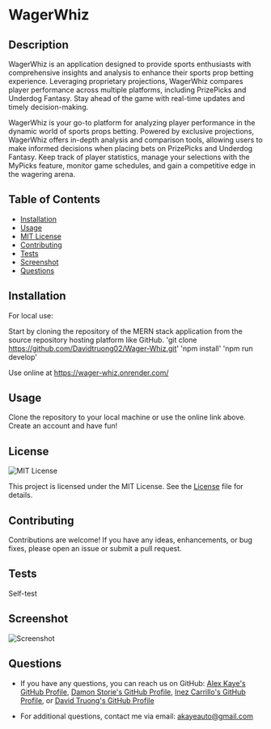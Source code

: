 # WagerWhiz

## Description
WagerWhiz is an application designed to provide sports enthusiasts with comprehensive insights and analysis to enhance their sports prop betting experience. Leveraging proprietary projections, WagerWhiz compares player performance across multiple platforms, including PrizePicks and Underdog Fantasy. Stay ahead of the game with real-time updates and timely decision-making.

WagerWhiz is your go-to platform for analyzing player performance in the dynamic world of sports props betting. Powered by exclusive projections, WagerWhiz offers in-depth analysis and comparison tools, allowing users to make informed decisions when placing bets on PrizePicks and Underdog Fantasy. Keep track of player statistics, manage your selections with the MyPicks feature, monitor game schedules, and gain a competitive edge in the wagering arena.

## Table of Contents
- [Installation](#installation)
- [Usage](#usage)
- [MIT License](https://opensource.org/licenses/MIT) 
- [Contributing](#contributing)
- [Tests](#tests)
- [Screenshot](#screenshot)
- [Questions](#questions)

## Installation
For local use:

Start by cloning the repository of the MERN stack application from the source repository hosting platform like GitHub.
'git clone https://github.com/Davidtruong02/Wager-Whiz.git'
'npm install'
'npm run develop'

Use online at https://wager-whiz.onrender.com/

## Usage
Clone the repository to your local machine or use the online link above. 
Create an account and have fun!


## License
![MIT License](https://img.shields.io/badge/License-MIT-blue.svg)

This project is licensed under the MIT License. 
See the [License](LICENSE) file for details.
 

## Contributing
Contributions are welcome! If you have any ideas, enhancements, or bug fixes, please open an issue or submit a pull request.

## Tests
Self-test

## Screenshot
![Screenshot](./utils/screenshot.png)

## Questions
- If you have any questions, you can reach us on GitHub: <a href="https://github.com/akayer19" target="_blank">Alex Kaye's GitHub Profile</a>, <a href="https://github.com/dstorie80" target="_blank">Damon Storie's GitHub Profile</a>, <a href="https://github.com/inezcarrillo" target="_blank">Inez Carrillo's GitHub Profile</a>, or <a href="https://github.com/Davidtruong02" target="_blank">David Truong's GitHub Profile</a>

- For additional questions, contact me via email: akayeauto@gmail.com
    
